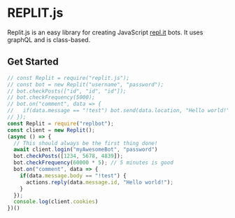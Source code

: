 # REPLIT.js
Replit.js is an easy library for creating JavaScript [repl.it](https://repl.it/) bots. It uses graphQL and is class-based.

## Get Started
```js
// const Replit = require("replit.js");
// const bot = new Replit("username", "password");
// bot.checkPosts(["id", "id", "id"]);
// bot.checkFrequency(5000);
// bot.on("comment", data => {
//   if(data.message == "!test") bot.send(data.location, "Hello world!");
// });
const Replit = require("replbot");
const client = new Replit();
(async () => {
  // This should always be the first thing done!
  await client.login("myAwesomeBot", "password")
  bot.checkPosts([1234, 5678, 4839]);
  bot.checkFrequency(60000 * 5); // 5 minutes is good
  bot.on("comment", data => {
    if(data.message.body == "!test") {
      actions.reply(data.message.id, "Hello world!");
    }
  });
  console.log(client.cookies)
})()
```
